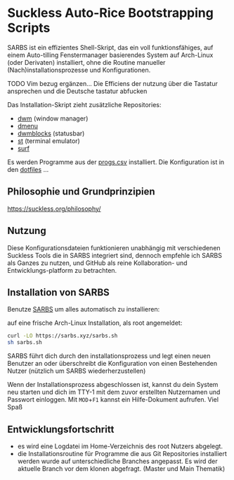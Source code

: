 # Suckless Auto-Rice Bootstrapping Scripts

SARBS ist ein effizientes Shell-Skript, das ein voll funktionsfähiges, auf einem Auto-tilling Fenstermanager basierendes System auf Arch-Linux (oder Derivaten) installiert, ohne die Routine manueller (Nach)installationsprozesse und Konfigurationen.

TODO Vim bezug ergänzen... Die Efficiens der nutzung über die Tastatur ansprechen und die Deutsche tastatur abfucken

Das Installation-Skript zieht zusätzliche Repositories:
- [dwm](https://github.com/Sergi-us/dwm) (window manager)
- [dmenu](https://github.com/Sergi-us/dmenu)
- [dwmblocks](https://github.com/Sergi-us/dwmblocks) (statusbar)
- [st](https://github.com/Sergi-us/st) (terminal emulator)
- [surf](https://github.com/Sergi-us/surf)

Es werden Programme aus der [progs.csv](https://github.com/Sergi-us/SARBS/blob/main/progs.csv) installiert. Die Konfiguration ist in den [dotfiles](https://github.com/Sergi-us/dotfiles) ...

## Philosophie und Grundprinzipien

https://suckless.org/philosophy/

## Nutzung

Diese Konfigurationsdateien funktionieren unabhängig mit verschiedenen Suckless Tools die in SARBS integriert sind, dennoch empfehle ich SARBS als Ganzes zu nutzen, und GitHub als reine Kollaboration- und Entwicklungs-platform zu betrachten.

## Installation von SARBS

Benutze [SARBS](https://sarbs.xyz) um alles automatisch zu installieren:

auf eine frische Arch-Linux Installation, als root angemeldet:



```bash
curl -LO https://sarbs.xyz/sarbs.sh
sh sarbs.sh
```

SARBS führt dich durch den installationsprozess und legt einen neuen Benutzer an oder überschreibt die Konfiguration von einen Bestehenden Nutzer (nützlich um SARBS wiederherzustellen)

Wenn der Installationsprozess abgeschlossen ist, kannst du dein System neu starten und dich im TTY-1 mit dem zuvor erstellten Nutzernamen und Passwort einloggen.
Mit `MOD`+`F1` kannst ein Hilfe-Dokument aufrufen. Viel Spaß

## Entwicklungsfortschritt
- es wird eine Logdatei im Home-Verzeichnis des root Nutzers abgelegt.
- die Installationsroutine für Programme die aus Git Repositories installiert werden wurde auf unterschiedliche Branches angepasst. Es wird der aktuelle Branch vor dem klonen abgefragt. (Master und Main Thematik)
